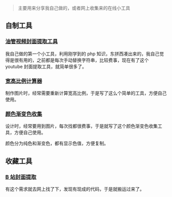 > 主要用来分享我自己做的，或者网上收集来的在线小工具

## 自制工具

### [油管视频封面提取工具](https://tool.yzitc.com/ytb/)

我自己做的第一个小工具，利用刚学到的 php 知识，东拼西凑出来的，我自己觉得是很有用的，之前都是每次手动替换字符串，比较费事，现在有了这个 youtube 封面提取工具，就简单很多了。

### [宽高比例计算器](https://tool.yzitc.com/math/scale/)

制作图片时，经常需要重新计算宽高比例，于是写了这么个简单的工具，方便自己使用。

### [颜色渐变色收集](https://tool.yzitc.com/colors/)

设计时，经常要用到图片，每次找都很费事，于是就写了这个颜色渐变色收集工具，方便自己使用。

颜色分为纯色和渐变色，都有显示色值，方便复制。

## 收藏工具

### [B 站封面提取](https://tool.yzitc.com/bili/)

有这个需求就去网上找了下，发现有现成的代码，于是就搬运过来了。
